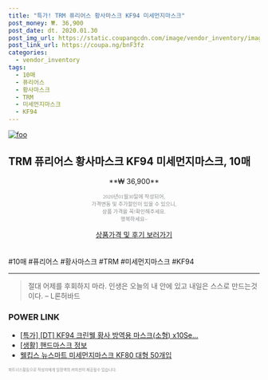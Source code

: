 ```yaml
--- 
title: "특가! TRM 퓨리어스 황사마스크 KF94 미세먼지마스크" 
post_money: ₩. 36,900 
post_date: dt. 2020.01.30 
post_img_url: https://static.coupangcdn.com/image/vendor_inventory/images/2019/03/14/17/4/550aca3f-bd27-4998-970b-d2369c6b13d6.JPG 
post_link_url: https://coupa.ng/bnF3fz 
categories: 
  - vendor_inventory 
tags: 
  - 10매 
  - 퓨리어스 
  - 황사마스크 
  - TRM 
  - 미세먼지마스크 
  - KF94 
--- 
```

[![foo](https://static.coupangcdn.com/image/vendor_inventory/images/2019/03/14/17/4/550aca3f-bd27-4998-970b-d2369c6b13d6.JPG)](https://coupa.ng/bnF3fz) 

## TRM 퓨리어스 황사마스크 KF94 미세먼지마스크, 10매 
<p style="text-align: center;">**₩ 36,900**</p> 
<p style="text-align: center;"><span style="color: #898c8f; font-family: Georgia,Times,serif; font-size: 0.75em;">2020년01월30일에 작성되어, <br>가격변동 및 추가할인이 있을 수 있으니,<br> 상품 가격을 꼭!확인해주세요.<br>행복하세요~</span> 
</p>	 
<div markdown="0" style="text-align: center;"><a href="https://coupa.ng/bnF3fz" class="btn btn--success">상품가격 및 후기 보러가기</a></div> 
<br><br> 
  #10매 #퓨리어스 #황사마스크 #TRM #미세먼지마스크 #KF94 
<hr> 

> 절대 어제를 후회하지 마라. 인생은 오늘의  내 안에 있고 내일은 스스로 만드는것이다. – L론허바드 


### POWER LINK

* <a href="https://blog.naver.com/an0733/221789175604" target="_blank">[특가] [DT] KF94 크린웰 황사 방역용 마스크(소형) x10Se...</a>
* <a href="https://blog.naver.com/sakai111/221764157814" target="_blank"> [생활] 핸드마스크 정보 </a>
* <a href="https://blog.naver.com/sakai111/221785685059" target="_blank">웰킵스 뉴스마트 미세먼지마스크 KF80 대형 50개입</a>

<span style="color: #898c8f; font-family: Georgia,Times,serif; font-size: 0.55em;">파트너스활동으로 작성자에게 일정액의 커미션이 제공될수 있습니다.</span> 
